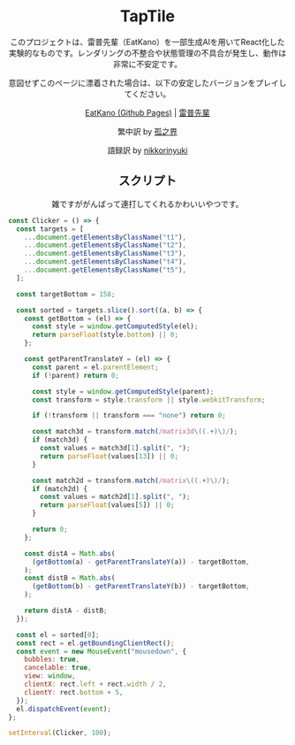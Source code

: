 <div align="center">

# TapTile

このプロジェクトは、雷普先輩（EatKano）を一部生成AIを用いてReact化した実験的なものです。レンダリングの不整合や状態管理の不具合が発生し、動作は非常に不安定です。

意図せずこのページに漂着された場合は、以下の安定したバージョンをプレイしてください。

[EatKano (Github Pages)](https://arcxingye.github.io/EatKano/index.html) |
[雷普先輩](https://rape.konnokai.me/index.html)

繁中訳 by [孤之界](https://github.com/konnnokai)

語録訳 by [nikkorinyuki](https://github.com/nikkorinyuki)

## スクリプト

雑ですががんばって連打してくれるかわいいやつです。

</div>

```js
const Clicker = () => {
  const targets = [
    ...document.getElementsByClassName("t1"),
    ...document.getElementsByClassName("t2"),
    ...document.getElementsByClassName("t3"),
    ...document.getElementsByClassName("t4"),
    ...document.getElementsByClassName("t5"),
  ];

  const targetBottom = 158;

  const sorted = targets.slice().sort((a, b) => {
    const getBottom = (el) => {
      const style = window.getComputedStyle(el);
      return parseFloat(style.bottom) || 0;
    };

    const getParentTranslateY = (el) => {
      const parent = el.parentElement;
      if (!parent) return 0;

      const style = window.getComputedStyle(parent);
      const transform = style.transform || style.webkitTransform;

      if (!transform || transform === "none") return 0;

      const match3d = transform.match(/matrix3d\((.+)\)/);
      if (match3d) {
        const values = match3d[1].split(", ");
        return parseFloat(values[13]) || 0;
      }

      const match2d = transform.match(/matrix\((.+)\)/);
      if (match2d) {
        const values = match2d[1].split(", ");
        return parseFloat(values[5]) || 0;
      }

      return 0;
    };

    const distA = Math.abs(
      (getBottom(a) - getParentTranslateY(a)) - targetBottom,
    );
    const distB = Math.abs(
      (getBottom(b) - getParentTranslateY(b)) - targetBottom,
    );

    return distA - distB;
  });

  const el = sorted[0];
  const rect = el.getBoundingClientRect();
  const event = new MouseEvent("mousedown", {
    bubbles: true,
    cancelable: true,
    view: window,
    clientX: rect.left + rect.width / 2,
    clientY: rect.bottom + 5,
  });
  el.dispatchEvent(event);
};

setInterval(Clicker, 100);
```
